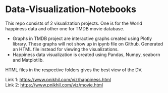 # Data-Visualization-Notebooks

This repo consists of 2 visualization projects. One is for the World happiness data and other one for TMDB movie database.

- Graphs in TMDB project are interactive graphs created using Plotly library. These graphs will not show up in ipynb file on Github. Generated an HTML file instead for viewing the visualizations.
- Happiness data visualization is created using Pandas, Numpy, seaborn and Matplotlib.

HTML files in the respective folders gives the best view of the DV.

Link 1:  https://www.pnikhil.com/viz/happiness.html<br/>
Link 2: https://www.pnikhil.com/viz/movie.html
